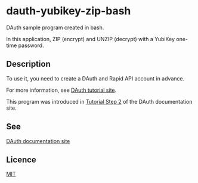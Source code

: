 # dauth-yubikey-zip-bash

DAuth sample program created in bash.

In this application, ZIP (encrypt) and UNZIP (decrypt) with a YubiKey one-time password.

## Description

To use it, you need to create a DAuth and Rapid API account in advance.

For more information, see [DAuth tutorial site](https://docs.d-auth.com/tutorial/).

This program was introduced in [Tutorial Step 2](https://docs.d-auth.com/tutorial/step_2/) of the DAuth documentation site.

## See

[DAuth documentation site](https://docs.d-auth.com/)


## Licence

[MIT](https://github.com/tcnksm/tool/blob/master/LICENCE)

